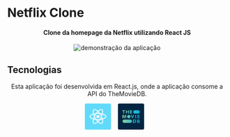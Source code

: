# Netflix Clone
<div align="center">
<h4>Clone da homepage da Netflix utilizando React JS</h4>
<img src="https://media1.giphy.com/media/4N43w83KhK1sCJfGOp/giphy.gif?cid=790b76110bd65a99e20212fe185487e98fe167650fd10f1d&rid=giphy.gif&ct=g" alt="demonstração da aplicação">
</div>

## Tecnologias
<p align="center">
Esta aplicação foi desenvolvida em React.js, onde a aplicação consome a API do TheMovieDB.
</p>
<p align="center">
 <a href="https://pt-br.reactjs.org/" target="_blank"><img src="https://github.com/mcosta21/netflix-clone-reactjs/blob/master/docs/icon-reactjs.png?raw=true" alt="React JS" width="60"></a>
  &nbsp&nbsp
<a href="https://www.themoviedb.org/" target="_blank"><img src="https://github.com/mcosta21/netflix-clone-reactjs/blob/master/docs/icon-tmdb.png?raw=true" alt="TMDB" width="60"></a>
  &nbsp&nbsp
</p>

